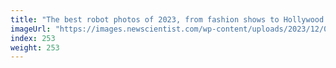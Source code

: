```yaml
---
title: "The best robot photos of 2023, from fashion shows to Hollywood strikes"
imageUrl: "https://images.newscientist.com/wp-content/uploads/2023/12/05150418/SEI_181435769.jpg?width=788"
index: 253
weight: 253
---
```

